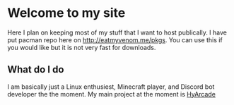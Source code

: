 # Welcome to my site

Here I plan on keeping most of my stuff that I want to host publically. I have put pacman repo here on http://eatmyvenom.me/pkgs. You can use this if you would like but it is not very fast for downloads.

## What do I do
I am basically just a Linux enthusiest, Minecraft player, and Discord bot developer the the moment. My main project at the moment is [HyArcade](https://hyarcade.xyz)
